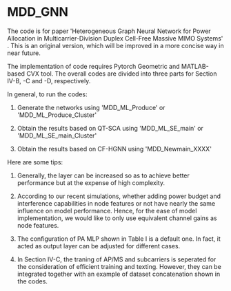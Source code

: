 # MDD_GNN
The code is for paper 'Heterogeneous Graph Neural Network for Power Allocation in Multicarrier-Division Duplex Cell-Free Massive MIMO Systems' .
This is an original version, which will be improved in a more concise way in near future.

The implementation of code requires Pytorch Geometric and MATLAB-based CVX tool. The overall codes are divided into three parts for Section IV-B, -C and -D, respectively.

In general, to run the codes:

1. Generate the networks using 'MDD_ML_Produce' or 'MDD_ML_Produce_Cluster'

2. Obtain the results based on QT-SCA using 'MDD_ML_SE_main' or 'MDD_ML_SE_main_Cluster'

3. Obtain the results based on CF-HGNN using 'MDD_Newmain_XXXX'

Here are some tips:

1. Generally, the layer can be increased so as to achieve better performance but at the expense of high complexity.

2. According to our recent simulations, whether adding power budget and interference capabilities in node features or not have nearly the same influence on model performance. Hence, for the ease of model implementation, we would like to only use equivalent channel gains as node features.

3. The configuration of PA MLP shown in Table I is a default one. In fact, it acted as output layer can be adjusted for different cases.

4. In Section IV-C, the traning of AP/MS and subcarriers is seperated for the consideration of efficient training and texting. However, they can be integrated together with an example of dataset concatenation shown in the codes.
